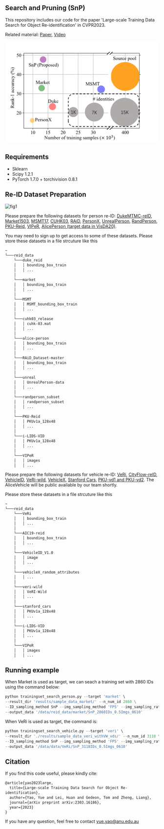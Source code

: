 ## Search and Pruning (SnP) 

This repository includes our code for the paper 'Large-scale Training Data Search for Object Re-identification' in CVPR2023.

Related material: [Paper](https://arxiv.org/abs/1912.08855), [Video](https://youtu.be/OAZ0Pka2mKE)

![fig1](https://github.com/yorkeyao/SnP/blob/master/images/SnP.png)  



## Requirements

- Sklearn
- Scipy 1.2.1
- PyTorch 1.7.0 + torchivision 0.8.1

## Re-ID Dataset Preparation

![fig1](https://github.com/yorkeyao/VehicleX/blob/master/VehicleX%20Interface/Images/VehicleX.jpg)  

Please prepare the following datasets for person re-ID: [DukeMTMC-reID](https://exposing.ai/duke_mtmc/), [Market1503](https://zheng-lab.cecs.anu.edu.au/Project/project_reid.html), [MSMT17](http://www.pkuvmc.com/publications/msmt17.html), [CUHK03](https://www.ee.cuhk.edu.hk/~xgwang/CUHK_identification.html), [RAiD](https://cs-people.bu.edu/dasabir/raid.php), [PersonX](https://github.com/sxzrt/Instructions-of-the-PersonX-dataset), [UnrealPerson](https://github.com/FlyHighest/UnrealPerson), [RandPerson](https://github.com/VideoObjectSearch/RandPerson), [PKU-Reid](https://github.com/charliememory/PKU-Reid-Dataset), [VIPeR](https://vision.soe.ucsc.edu/node/178), [AlicePerson (target data in VisDA20)](https://github.com/Simon4Yan/VisDA2020).

You may need to sign up to get access to some of these datasets. Please store these datasets in a file strcuture like this

```
~
└───reid_data
    └───duke_reid
    │   │ bounding_box_train
    │   │ ...
    │
    └───market
    │   │ bounding_box_train
    │   │ ...
    │
    └───MSMT
    │   │ MSMT_bounding_box_train
    │   │ ...
    │
    └───cuhk03_release
    │   │ cuhk-03.mat
    │   │ ...
    │
    └───alice-person
    │   │ bounding_box_train
    │   │ ...
    │
    └───RAiD_Dataset-master
    │   │ bounding_box_train
    │   │ ...
    │
    └───unreal
    │   │ UnrealPerson-data
    │   │ ...
    │
    └───randperson_subset
    │   │ randperson_subset
    │   │ ...
    │
    └───PKU-Reid
    │   │ PKUv1a_128x48
    │   │ ...
    │
    └───i-LIDS-VID
    │   │ PKUv1a_128x48
    │   │ ...
    │
    └───VIPeR
    │   │ images
    │   │ ...
```

Please prepare the following datasets for vehicle re-ID: [VeRi](https://github.com/JDAI-CV/VeRidataset), [CityFlow-reID](https://www.aicitychallenge.org/), [VehicleID](https://www.pkuml.org/resources/pku-vehicleid.html), [VeRi-wild](https://github.com/PKU-IMRE/VERI-Wild), [VehicleX](https://drive.google.com/file/d/1qySICqFJdgjMVi6CrLwVxEOuvgcQgtF_/view?usp=sharing), [Stanford Cars](http://ai.stanford.edu/~jkrause/cars/car_dataset.html), [PKU-vd1 and PKU-vd2](https://www.pkuml.org/resources/pku-vds.html). The AliceVehicle will be public available by our team shortly. 

Please store these datasets in a file strcuture like this

```
~
└───reid_data
    └───VeRi
    │   │ bounding_box_train
    │   │ ...
    │
    └───AIC19-reid
    │   │ bounding_box_train
    │   │ ...
    │
    └───VehicleID_V1.0
    │   │ image
    │   │ ...
    │
    └───vehicleX_random_attributes
    │   │ ...
    │
    └───veri-wild
    │   │ VeRI-Wild
    │   │ ...
    │
    └───stanford_cars
    │   │ PKUv1a_128x48
    │   │ ...
    │
    └───i-LIDS-VID
    │   │ PKUv1a_128x48
    │   │ ...
    │
    └───VIPeR
    │   │ images
    │   │ ...
```

## Running example 

When Market is used as target, we can seach a training set with 2860 IDs using the command below:

```python
python trainingset_search_person.py --target 'market' \
--result_dir 'results/sample_data_market/' --n_num_id 2860 \
--ID_sampling_method SnP --img_sampling_method 'FPS' --img_sampling_ratio 0.5 \
--output_data '/data/reid_data/market/SnP_2860IDs_0.5Imgs_0610'  
```

When VeRi is used as target, the command is:

```python
python trainingset_search_vehicle.py --target 'veri' \
--result_dir './results/sample_data_veri_withVW_vds/' --n_num_id 3118 \
--ID_sampling_method SnP --img_sampling_method 'FPS' --img_sampling_ratio 0.5 \
--output_data '/data/data/VeRi/SnP_3118IDs_0.5Imgs_0610'
```



## Citation

If you find this code useful, please kindly cite:

```
@article{yao2023large,
  title={Large-scale Training Data Search for Object Re-identification},
  author={Yao, Yue and Lei, Huan and Gedeon, Tom and Zheng, Liang},
  journal={arXiv preprint arXiv:2303.16186},
  year={2023}
}
```

If you have any question, feel free to contact yue.yao@anu.edu.au